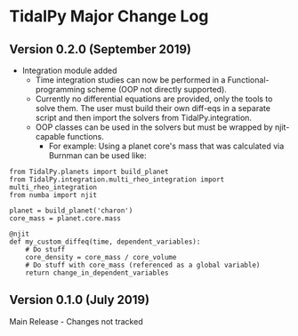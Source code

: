 # TidalPy Major Change Log


## Version 0.2.0 (September 2019)
* Integration module added
    * Time integration studies can now be performed in a Functional-programming scheme (OOP not directly supported).
    * Currently no differential equations are provided, only the tools to solve them. The user must build their own diff-eqs in a separate script and then import the solvers from TidalPy.integration.
    * OOP classes can be used in the solvers but must be wrapped by njit-capable functions.
        * For example: Using a planet core's mass that was calculated via Burnman can be used like:
~~~~
from TidalPy.planets import build_planet
from TidalPy.integration.multi_rheo_integration import multi_rheo_integration
from numba import njit

planet = build_planet('charon')
core_mass = planet.core.mass

@njit
def my_custom_diffeq(time, dependent_variables):
    # Do stuff
    core_density = core_mass / core_volume
    # Do stuff with core_mass (referenced as a global variable)
    return change_in_dependent_variables	
~~~~

## Version 0.1.0 (July 2019)
Main Release - Changes not tracked